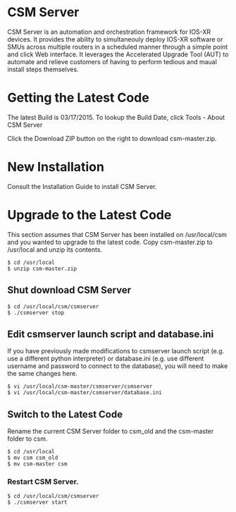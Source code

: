 # CSM Server

CSM Server is an automation and orchestration framework for IOS-XR devices.  It provides the ability to simultaneouly deploy IOS-XR software or SMUs across multiple routers in a scheduled manner through a simple point and click Web interface.  It leverages the Accelerated Upgrade Tool (AUT) to automate and relieve customers of having to perform tedious and maual install steps themselves.

# Getting the Latest Code

The latest Build is 03/17/2015.  To lookup the Build Date, click Tools - About CSM Server

Click the Download ZIP button on the right to download csm-master.zip.  

# New Installation

Consult the Installation Guide to install CSM Server.

# Upgrade to the Latest Code

This section assumes that CSM Server has been installed on /usr/local/csm and you wanted to upgrade to the latest code.  Copy csm-master.zip to /usr/local and unzip its contents.

```shell
$ cd /usr/local
$ unzip csm-master.zip
```

## Shut download CSM Server

```shell
$ cd /usr/local/csm/csmserver
$ ./csmserver stop
```

## Edit csmserver launch script and database.ini

If you have previously made modifications to csmserver launch script (e.g. use a different python interpreter) or database.ini (e.g. use different username and password to connect to the database), you will need to make the same changes here.

```shell
$ vi /usr/local/csm-master/csmserver/csmserver
$ vi /usr/local/csm-master/csmserver/database.ini
```

## Switch to the Latest Code

Rename the current CSM Server folder to csm_old and the csm-master folder to csm.  

```shell
$ cd /usr/local
$ mv csm csm_old              
$ mv csm-master csm
```

### Restart CSM Server.

```shell
$ cd /usr/local/csm/csmserver
$ ./csmserver start
```
